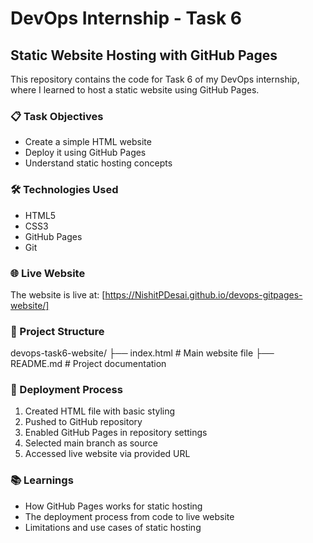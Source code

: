 # DevOps Internship - Task 6

## Static Website Hosting with GitHub Pages

This repository contains the code for Task 6 of my DevOps internship, where I learned to host a static website using GitHub Pages.

### 📋 Task Objectives
- Create a simple HTML website
- Deploy it using GitHub Pages
- Understand static hosting concepts

### 🛠️ Technologies Used
- HTML5
- CSS3
- GitHub Pages
- Git

### 🌐 Live Website
The website is live at: [https://NishitPDesai.github.io/devops-gitpages-website/]

### 📁 Project Structure
devops-task6-website/
├── index.html # Main website file
├── README.md # Project documentation

### 🚀 Deployment Process
1. Created HTML file with basic styling
2. Pushed to GitHub repository
3. Enabled GitHub Pages in repository settings
4. Selected main branch as source
5. Accessed live website via provided URL

### 📚 Learnings
- How GitHub Pages works for static hosting
- The deployment process from code to live website
- Limitations and use cases of static hosting